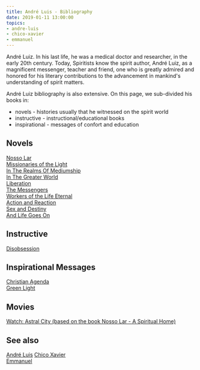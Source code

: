 ```yaml
---
title: André Luis - Bibliography
date: 2019-01-11 13:00:00
topics: 
- andre-luis
- chico-xavier
- emmanuel
---
```


André Luiz. In his last life, he was a medical doctor and researcher, in the
early 20th century. Today, Spiritists know the spirit author, André Luiz, as a
magnificent messenger, teacher and friend, one who is greatly admired and
honored for his literary contributions to the advancement in mankind's
understanding of spirit matters.

André Luiz bibliography is also extensive. On this page, we sub-divided his
books in:
* novels - histories usually that he witnessed on the spirit world
* instructive - instructional/educational books
* inspirational - messages of confort and education

## Novels
[Nosso Lar](nosso-lar)  
[Missionaries of the Light](missionaries-of-the-light)  
[In The Realms Of Mediumship](in-the-realms-of-mediumship)  
[In The Greater World](in-the-greater-world)  
[Liberation](liberation)  
[The Messengers](the-messengers)  
[Workers of the Life Eternal](workers-of-the-life-eternal)  
[Action and Reaction](action-and-reaction)  
[Sex and Destiny](sex-and-destiny)  
[And Life Goes On](and-life-goes-on)  

## Instructive
[Disobsession](disobsession)  

## Inspirational Messages
[Christian Agenda](christian-agenda)  
[Green Light](green-light)  

## Movies
[Watch: Astral City (based on the book Nosso Lar - A Spiritual Home)](/movies/astral-city)

## See also
[André Luis](/bio/andre-luis)
[Chico Xavier](/bio/chico-xavier)  
[Emmanuel](/bio/emmanuel)  
